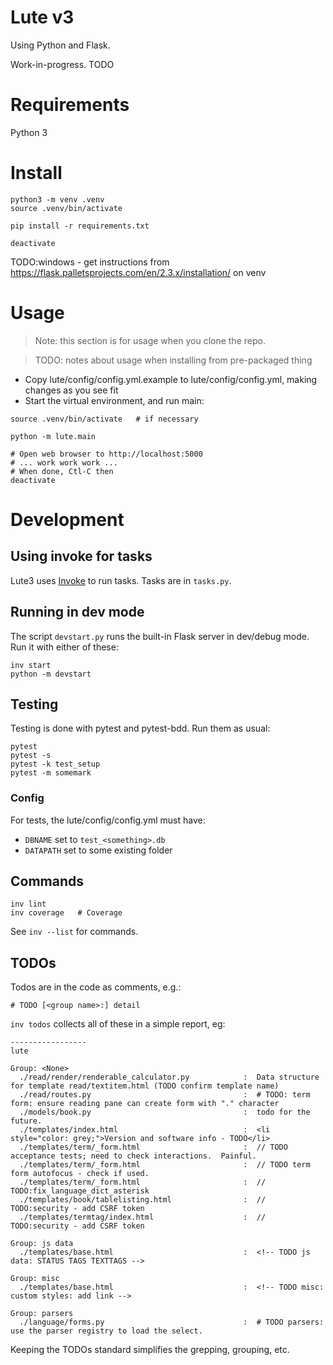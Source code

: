 # Lute v3

Using Python and Flask.

Work-in-progress.  TODO


# Requirements

Python 3

# Install

```
python3 -m venv .venv
source .venv/bin/activate

pip install -r requirements.txt

deactivate
```

TODO:windows - get instructions from https://flask.palletsprojects.com/en/2.3.x/installation/ on venv


# Usage

> Note: this section is for usage when you clone the repo.

> TODO: notes about usage when installing from pre-packaged thing

* Copy lute/config/config.yml.example to lute/config/config.yml, making changes as you see fit
* Start the virtual environment, and run main:

```
source .venv/bin/activate   # if necessary

python -m lute.main

# Open web browser to http://localhost:5000
# ... work work work ...
# When done, Ctl-C then
deactivate
```


# Development

## Using invoke for tasks

Lute3 uses [Invoke](https://docs.pyinvoke.org/en/stable/index.html) to run tasks.  Tasks are in `tasks.py`.

## Running in dev mode

The script `devstart.py` runs the built-in Flask server in dev/debug mode.  Run it with either of these:

```
inv start
python -m devstart
```

## Testing

Testing is done with pytest and pytest-bdd.  Run them as usual:

```
pytest
pytest -s
pytest -k test_setup
pytest -m somemark
```

### Config

For tests, the lute/config/config.yml must have:

* `DBNAME` set to `test_<something>.db`
* `DATAPATH` set to some existing folder

## Commands

```
inv lint
inv coverage   # Coverage
```

See `inv --list` for commands.

## TODOs

Todos are in the code as comments, e.g.:

```
# TODO [<group name>:] detail
```

`inv todos` collects all of these in a simple report, eg:

```
-----------------
lute

Group: <None>
  ./read/render/renderable_calculator.py            :  Data structure for template read/textitem.html (TODO confirm template name)
  ./read/routes.py                                  :  # TODO: term form: ensure reading pane can create form with "." character
  ./models/book.py                                  :  todo for the future.
  ./templates/index.html                            :  <li style="color: grey;">Version and software info - TODO</li>
  ./templates/term/_form.html                       :  // TODO acceptance tests; need to check interactions.  Painful.
  ./templates/term/_form.html                       :  // TODO term form autofocus - check if used.
  ./templates/term/_form.html                       :  // TODO:fix_language_dict_asterisk
  ./templates/book/tablelisting.html                :  // TODO:security - add CSRF token
  ./templates/termtag/index.html                    :  // TODO:security - add CSRF token

Group: js data
  ./templates/base.html                             :  <!-- TODO js data: STATUS TAGS TEXTTAGS -->

Group: misc
  ./templates/base.html                             :  <!-- TODO misc: custom styles: add link -->

Group: parsers
  ./language/forms.py                               :  # TODO parsers: use the parser registry to load the select.
```

Keeping the TODOs standard simplifies the grepping, grouping, etc.